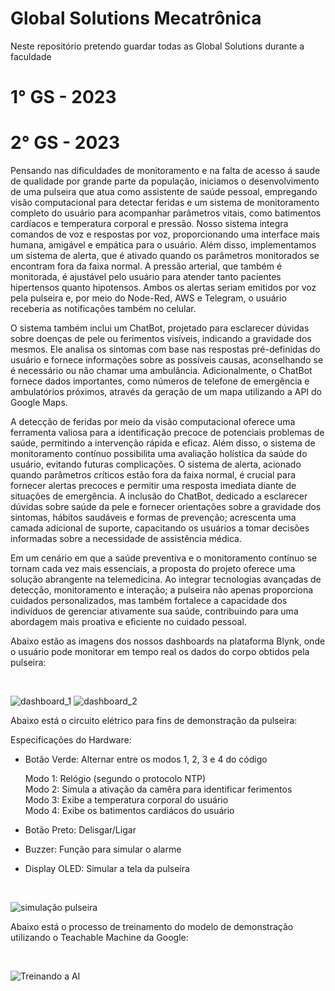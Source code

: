 # Global Solutions Mecatrônica

Neste repositório pretendo guardar todas as Global Solutions durante a faculdade


# 1° GS - 2023 


# 2° GS - 2023

<p> Pensando nas dificuldades de monitoramento e na falta de acesso á saude de qualidade por grande parte da população, iniciamos o desenvolvimento de uma pulseira que atua como assistente de saúde pessoal, empregando visão computacional para detectar feridas e um sistema de monitoramento completo do usuário para acompanhar parâmetros vitais, como batimentos cardíacos e temperatura corporal e pressão. Nosso sistema integra comandos de voz e respostas por voz, proporcionando uma interface mais humana, amigável e empática para o usuário.
Além disso, implementamos um sistema de alerta, que é ativado quando os parâmetros monitorados se encontram fora da faixa normal. A pressão arterial, que também é monitorada, é ajustável pelo usuário para atender tanto pacientes hipertensos quanto hipotensos. Ambos os alertas seriam emitidos por voz pela pulseira e, por meio do Node-Red, AWS e Telegram, o usuário receberia as notificações também no celular. <br> </p>
<p> O sistema também inclui um ChatBot, projetado para esclarecer dúvidas sobre doenças de pele ou ferimentos visíveis, indicando a gravidade dos mesmos. Ele analisa os sintomas com base nas respostas pré-definidas do usuário e fornece informações sobre as possíveis causas, aconselhando se é necessário ou não chamar uma ambulância. Adicionalmente, o ChatBot fornece dados importantes, como números de telefone de emergência e ambulatórios próximos, através da geração de um mapa utilizando a API do Google Maps. </p>
A detecção de feridas por meio da visão computacional oferece uma ferramenta valiosa para a identificação precoce de potenciais problemas de saúde, permitindo a intervenção rápida e eficaz. Além disso, o sistema de monitoramento contínuo possibilita uma avaliação holística da saúde do usuário, evitando futuras complicações.
O sistema de alerta, acionado quando parâmetros críticos estão fora da faixa normal, é crucial para fornecer alertas precoces e permitir uma resposta imediata diante de situações de emergência. A inclusão do ChatBot, dedicado a esclarecer dúvidas sobre saúde da pele e fornecer orientações sobre a gravidade dos sintomas, hábitos saudáveis e formas de prevenção; acrescenta uma camada adicional de suporte, capacitando os usuários a tomar decisões informadas sobre a necessidade de assistência médica.
<p>Em um cenário em que a saúde preventiva e o monitoramento contínuo se tornam cada vez mais essenciais, a proposta do projeto oferece uma solução abrangente na telemedicina. Ao integrar tecnologias avançadas de detecção, monitoramento e interação; a pulseira não apenas proporciona cuidados personalizados, mas também fortalece a capacidade dos indivíduos de gerenciar ativamente sua saúde, contribuindo para uma abordagem mais proativa e eficiente no cuidado pessoal. </p>

<p>Abaixo estão as imagens dos nossos dashboards na plataforma Blynk, onde o usuário pode monitorar em tempo real os dados do corpo obtidos pela pulseira:</p>
<br>

![dashboard_1](https://github.com/le0nardomartins/Global-Solutions-Meca/assets/98195508/922e47f4-7114-4015-89ac-3d53754fea3d)
![dashboard_2](https://github.com/le0nardomartins/Global-Solutions-Meca/assets/98195508/6c9bd4af-254f-4cca-82af-b54fdc025fb4)
<br>
<p>Abaixo está o circuito elétrico para fins de demonstração da pulseira:</p>
<p>Especificações do Hardware:</p>
<ul>
<li>
  <p>Botão Verde: Alternar entre os modos 1, 2, 3 e 4 do código</p>
    <p>
      Modo 1: Relógio (segundo o protocolo NTP) <br>
      Modo 2: Simula a ativação da camêra para identificar ferimentos <br>
      Modo 3: Exibe a temperatura corporal do usuário <br>
      Modo 4: Exibe os batimentos cardiácos do usuário <br>
    </p>
</li>
<li><p>Botão Preto: Delisgar/Ligar</p></li>
<li><p>Buzzer: Função para simular o alarme</p></li>
<li><p>Display OLED: Simular a tela da pulseira</p></li>
</ul>
<br>

![simulação pulseira](https://github.com/le0nardomartins/Global-Solutions-Meca/assets/98195508/c326f49d-a3df-457e-aa09-4303f5862465)
<br>
<p>Abaixo está o processo de treinamento do modelo de demonstração utilizando o Teachable Machine da Google:</p>
<br>

![Treinando a AI](https://github.com/le0nardomartins/Global-Solutions-Meca/assets/98195508/fbaff1bb-2e91-4579-9cad-f5a9f8bf9c6e)
